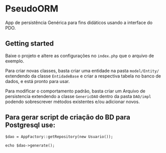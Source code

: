 # PseudoORM
App de persistência Genérica para fins didáticos usando a interface do PDO.

## Getting started

Baixe o projeto e altere as configurações no `index.php` que o arquivo de exemplo.

Para criar novas classes, basta criar uma entidade na pasta `model/Entity/` extendendo da classe `EntidadeBase` e criar a respectiva tabela no banco de dados, e está pronto para usar.

Para modificar o comportamento padrão, basta criar um Arquivo de persistencia extendendo a classe `GenericDAO` dentro da pasta `DAO/impl` podendo sobrescrever métodos existentes e/ou adicionar novos. 


## Para gerar script de criação do BD para Postgresql use:



```
$dao = AppFactory::getRepository(new Usuario());

echo $dao->generate();

```
